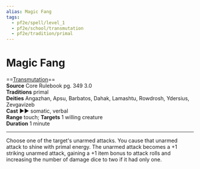 ```yaml
---
alias: Magic Fang
tags:
  - pf2e/spell/level_1
  - pf2e/school/transmutation
  - pf2e/tradition/primal
---
```


# Magic Fang

==[Transmutation](../../../Traits/Transmutation.md)==  
__Source__ Core Rulebook pg. 349 3.0  
**Traditions** primal  
**Deities** Angazhan, Apsu, Barbatos, Dahak, Lamashtu, Rowdrosh, Ydersius, Zevgavizeb  
**Cast** ►► somatic, verbal  
**Range** touch; **Targets** 1 willing creature  
**Duration** 1 minute

---

Choose one of the target's unarmed attacks. You cause that unarmed attack to shine with primal energy. The unarmed attack becomes a +1 striking unarmed attack, gaining a +1 item bonus to attack rolls and increasing the number of damage dice to two if it had only one.
